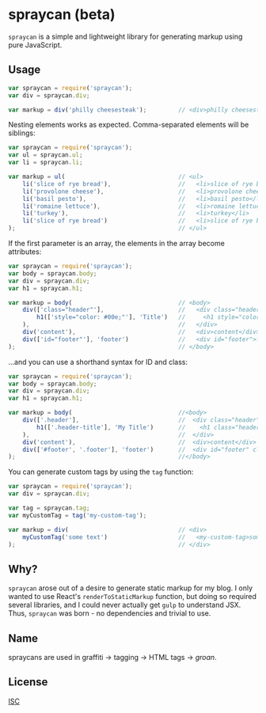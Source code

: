 # spraycan (beta)

`spraycan` is a simple and lightweight library for generating markup using pure JavaScript.

## Usage

```javascript
var spraycan = require('spraycan');
var div = spraycan.div;

var markup = div('philly cheesesteak');         // <div>philly cheesesteak</div>
```

Nesting elements works as expected. Comma-separated elements will be siblings:

```javascript
var spraycan = require('spraycan');
var ul = spraycan.ul;
var li = spraycan.li;

var markup = ul(                                // <ul>
    li('slice of rye bread'),                   //   <li>slice of rye bread</li>
    li('provolone cheese'),                     //   <li>provolone cheese</li>
    li('basil pesto'),                          //   <li>basil pesto</li>
    li('romaine lettuce'),                      //   <li>romaine lettuce</li>
    li('turkey'),                               //   <li>turkey</li>
    li('slice of rye bread')                    //   <li>slice of rye bread</li>
);                                              // </ul>
```

If the first parameter is an array, the elements in the array become attributes:

```javascript
var spraycan = require('spraycan');
var body = spraycan.body;
var div = spraycan.div;
var h1 = spraycan.h1;

var markup = body(                              // <body>
    div(['class="header"'],                     //   <div class="header">
        h1(['style="color: #00e;"'], 'Title')   //     <h1 style="color: #00e;">Title</h1>
    ),                                          //   </div>
    div('content'),                             //   <div>content</div>
    div(['id="footer"'], 'footer')              //   <div id="footer">footer</div>
);                                              // </body>
```

...and you can use a shorthand syntax for ID and class:

```javascript
var spraycan = require('spraycan');
var body = spraycan.body;
var div = spraycan.div;
var h1 = spraycan.h1;

var markup = body(                              //<body>
    div(['.header'],                            //  <div class="header">
        h1(['.header-title'], 'My Title')       //    <h1 class="header-title">My Title</h1>
    ),                                          //  </div>
    div('content'),                             //  <div>content</div>
    div(['#footer', '.footer'], 'footer')       //  <div id="footer" class="footer">footer</div>
);                                              //</body>
```

You can generate custom tags by using the `tag` function:

```javascript
var spraycan = require('spraycan');
var div = spraycan.div;

var tag = spraycan.tag;
var myCustomTag = tag('my-custom-tag');

var markup = div(                               // <div>
    myCustomTag('some text')                    //   <my-custom-tag>some text</my-custom-tag>
);                                              // </div>
```

## Why?

`spraycan` arose out of a desire to generate static markup for my blog. I only wanted to use React's `renderToStaticMarkup` function, but doing so required several libraries, and I could never actually get `gulp` to understand JSX. Thus, `spraycan` was born - no dependencies and trivial to use.

## Name

spraycans are used in graffiti -> tagging -> HTML tags -> *groan*.

## License

[ISC](https://en.wikipedia.org/wiki/ISC_license)